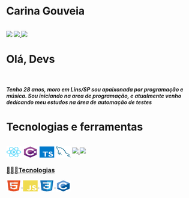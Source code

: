 <h1>Carina Gouveia</h1> 
<br>
 <div> 
   <a href="https://www.instagram.com/_carinabgouveia/" target="_blank"><img src="https://img.shields.io/badge/-Instagram-%23E4405F?style=for-the-badge&logo=instagram&logoColor=white" target="_blank"></a>
   <a href = "mailto:carinagouveiabarros@gmail.com"><img src="https://img.shields.io/badge/-Gmail-%23333?style=for-the-badge&logo=gmail&logoColor=white" target="_blank">    </a>
   <a href="https://www.linkedin.com/in/carinagouveia-dev/" target="_blank"><img src="https://img.shields.io/badge/-LinkedIn-%230077B5?style=for-the-badge&logo=linkedin&logoColor=white" target="_blank"></a> 
</div>

<h1>Olá, Devs</h1> 
<br>
<h5>Tenho 28 anos, moro em Lins/SP sou apaixonada por programação e música. Sou iniciando na area de programação, e atualmente venho dedicando meu estudos na área de automação de testes</h5> 

<h1>Tecnologias e ferramentas</h1> 
<br>
<div style="display: inline_block">
  <img align="center" alt="-React" height="30" width="40" src="https://raw.githubusercontent.com/devicons/devicon/master/icons/react/react-original.svg">
  <img align="center" alt="-Csharp" height="30" width="40" src="https://raw.githubusercontent.com/devicons/devicon/master/icons/csharp/csharp-original.svg">
 <img align="center" alt="-Ts" height="30" width="40" src="https://raw.githubusercontent.com/devicons/devicon/master/icons/typescript/typescript-plain.svg">
 <img align="center" alt="-Mysql" height="30" width="40" src="https://raw.githubusercontent.com/devicons/devicon/master/icons/mysql/mysql-original.svg">
  <a href="https://github.com/carinagouveia">
  <img height="180em" src="https://github-readme-stats.vercel.app/api?username=carinagouveia&show_icons=true&theme=midnight-purple&include_all_commits=true&count_private=true"/>
  <img height="180em" src="https://github-readme-stats.vercel.app/api/top-langs/?username=carinagouveia&layout=compact&langs_count=7&theme=midnight-purple"/>
 <div style="display: inline_block">
  <h3> 👩🏻‍💻Tecnologias </h3>
  <img align="center" alt="-HTML" height="30" width="40" src="https://raw.githubusercontent.com/devicons/devicon/master/icons/html5/html5-original.svg">
  <img align="center" alt="-Js" height="30" width="40" src="https://raw.githubusercontent.com/devicons/devicon/master/icons/javascript/javascript-plain.svg">
  <img align="center" alt="-CSS" height="30" width="40" src="https://raw.githubusercontent.com/devicons/devicon/master/icons/css3/css3-original.svg">
  <img align="center" alt="-C" height="30" width="40" src="https://raw.githubusercontent.com/devicons/devicon/master/icons/c/c-original.svg">
 </div>
